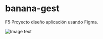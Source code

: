 # banana-gest

F5 Proyecto diseño aplicación usando Figma.

![Image text](https://github.com/zzuljs/CppLearning/blob/master/CppLearning/raw/master/Itachi.jpg)
